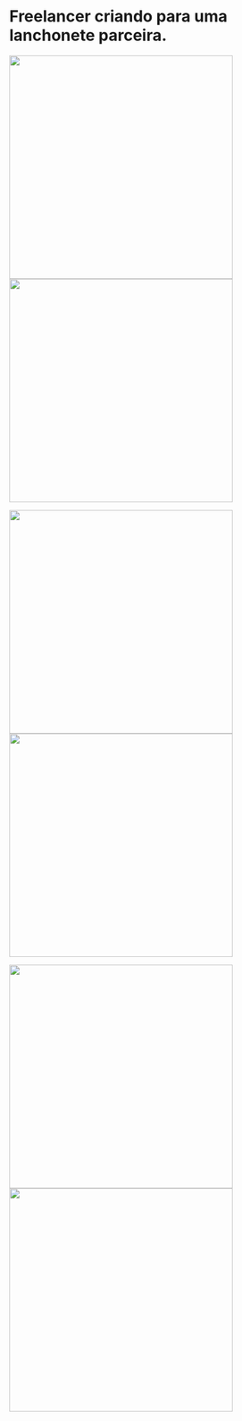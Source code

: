 # Freelancer criando para uma lanchonete parceira.

<p>
  <img src="https://user-images.githubusercontent.com/37386568/225165736-1693b954-6d92-4d62-bd43-a72d637c33cb.png" width="400"> 
  <img src="https://user-images.githubusercontent.com/37386568/215894674-b750793a-7440-4baa-b438-cf40db1c7f47.png" width="400">
</p>

<p>
  <img src="https://user-images.githubusercontent.com/37386568/225178029-d8bae37f-bff0-425c-a2b8-7800ca66e5c9.png" width="400">
  <img src="https://user-images.githubusercontent.com/37386568/225177870-2e650bf0-38e9-4f4b-9fbe-a39c087ec20f.png" width="400">
</p>

<p>
  <img src="https://user-images.githubusercontent.com/37386568/225166469-73359e2c-d1c5-4a95-b9e5-f1c74352a361.png" width="400">
  <img src="https://user-images.githubusercontent.com/37386568/225166582-3ffb9106-0bdb-4b64-a9dd-2dcc4e62ac88.png" width="400">
</p>

